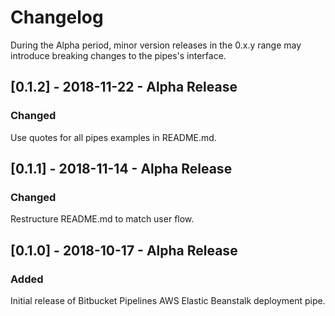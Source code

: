 # Changelog
During the Alpha period, minor version releases in the 0.x.y range may introduce breaking changes to the pipes's interface. 

## [0.1.2] - 2018-11-22  - Alpha Release
### Changed
Use quotes for all pipes examples in README.md.

## [0.1.1] - 2018-11-14  - Alpha Release
### Changed
Restructure README.md to match user flow.

## [0.1.0] - 2018-10-17  - Alpha Release
### Added
Initial release of Bitbucket Pipelines AWS Elastic Beanstalk deployment pipe.
